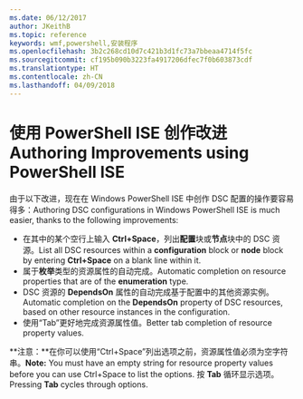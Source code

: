 ```yaml
---
ms.date: 06/12/2017
author: JKeithB
ms.topic: reference
keywords: wmf,powershell,安装程序
ms.openlocfilehash: 3b2c268cd10d7c421b3d1fc73a7bbeaa4714f5fc
ms.sourcegitcommit: cf195b090b3223fa4917206dfec7f0b603873cdf
ms.translationtype: HT
ms.contentlocale: zh-CN
ms.lasthandoff: 04/09/2018
---
```

# <a name="authoring-improvements-using-powershell-ise"></a><span data-ttu-id="344b5-102">使用 PowerShell ISE 创作改进</span><span class="sxs-lookup"><span data-stu-id="344b5-102">Authoring Improvements using PowerShell ISE</span></span>

<span data-ttu-id="344b5-103">由于以下改进，现在在 Windows PowerShell ISE 中创作 DSC 配置的操作要容易得多：</span><span class="sxs-lookup"><span data-stu-id="344b5-103">Authoring DSC configurations in Windows PowerShell ISE is much easier, thanks to the following improvements:</span></span>

- <span data-ttu-id="344b5-104">在其中的某个空行上输入 **Ctrl+Space**，列出**配置**块或**节点**块中的 DSC 资源。</span><span class="sxs-lookup"><span data-stu-id="344b5-104">List all DSC resources within a **configuration** block or **node** block by entering **Ctrl+Space** on a blank line within it.</span></span>
- <span data-ttu-id="344b5-105">属于**枚举**类型的资源属性的自动完成。</span><span class="sxs-lookup"><span data-stu-id="344b5-105">Automatic completion on resource properties that are of the **enumeration** type.</span></span>
- <span data-ttu-id="344b5-106">DSC 资源的 **DependsOn** 属性的自动完成基于配置中的其他资源实例。</span><span class="sxs-lookup"><span data-stu-id="344b5-106">Automatic completion on the **DependsOn** property of DSC resources, based on other resource instances in the configuration.</span></span>
- <span data-ttu-id="344b5-107">使用“Tab”更好地完成资源属性值。</span><span class="sxs-lookup"><span data-stu-id="344b5-107">Better tab completion of resource property values.</span></span>

<span data-ttu-id="344b5-108">**注意：**在你可以使用“Ctrl+Space”列出选项之前，资源属性值必须为空字符串。</span><span class="sxs-lookup"><span data-stu-id="344b5-108">**Note:** You must have an empty string for resource property values before you can use Ctrl+Space to list the options.</span></span> <span data-ttu-id="344b5-109">按 **Tab** 循环显示选项。</span><span class="sxs-lookup"><span data-stu-id="344b5-109">Pressing **Tab** cycles through options.</span></span>